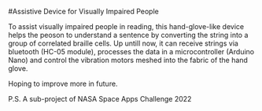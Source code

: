 #Assistive Device for Visually Impaired People

To assist visually impaired people in reading, this hand-glove-like device helps the peoson to understand a sentence by converting the string into a group of correlated braille cells. Up untill now, it can receive strings via bluetooth (HC-05 module), processes the data in a microcontroller (Arduino Nano) and control the vibration motors meshed into the fabric of the hand glove.

Hoping to improve more in future.

P.S. A sub-project of NASA Space Apps Challenge 2022